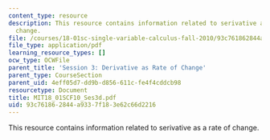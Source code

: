 ```yaml
---
content_type: resource
description: This resource contains information related to serivative as a rate of
  change.
file: /courses/18-01sc-single-variable-calculus-fall-2010/93c761862844a9337f183e62c66d2216_MIT18_01SCF10_Ses3d.pdf
file_type: application/pdf
learning_resource_types: []
ocw_type: OCWFile
parent_title: 'Session 3: Derivative as Rate of Change'
parent_type: CourseSection
parent_uid: 4eff05d7-dd9b-d856-611c-fe4f4cddcb98
resourcetype: Document
title: MIT18_01SCF10_Ses3d.pdf
uid: 93c76186-2844-a933-7f18-3e62c66d2216
---
```

This resource contains information related to serivative as a rate of change.

